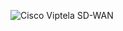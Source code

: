 ![Cisco   Viptela SD-WAN](https://user-images.githubusercontent.com/54750557/170719261-e63c8d93-fd9d-4a39-a22c-8bed31010a35.PNG)

